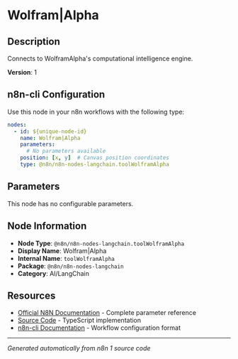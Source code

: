 # Wolfram|Alpha

## Description

Connects to WolframAlpha's computational intelligence engine.

**Version**: 1

## n8n-cli Configuration

Use this node in your n8n workflows with the following type:

```yaml
nodes:
  - id: ${unique-node-id}
    name: Wolfram|Alpha
    parameters:
      # No parameters available
    position: [x, y]  # Canvas position coordinates
    type: @n8n/n8n-nodes-langchain.toolWolframAlpha
```

## Parameters

This node has no configurable parameters.

## Node Information

- **Node Type**: `@n8n/n8n-nodes-langchain.toolWolframAlpha`
- **Display Name**: Wolfram|Alpha
- **Internal Name**: `toolWolframAlpha`
- **Package**: `@n8n/n8n-nodes-langchain`
- **Category**: AI/LangChain

## Resources

- [Official N8N Documentation](https://docs.n8n.io/integrations/builtin/cluster-nodes/root-nodes/n8n-nodes-langchain.toolwolframalpha/) - Complete parameter reference
- [Source Code](https://github.com/n8n-io/n8n/blob/master/packages/@n8n/nodes-langchain/nodes/tools/ToolWolframAlpha/ToolWolframAlpha.node.ts) - TypeScript implementation
- [n8n-cli Documentation](https://github.com/edenreich/n8n-cli) - Workflow configuration format

---
*Generated automatically from n8n 1 source code*

